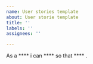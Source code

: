 ```yaml
---
name: User stories template
about: User storie template
title: ''
labels: ''
assignees: ''

---
```


As a **** i can **** so that ****  .
